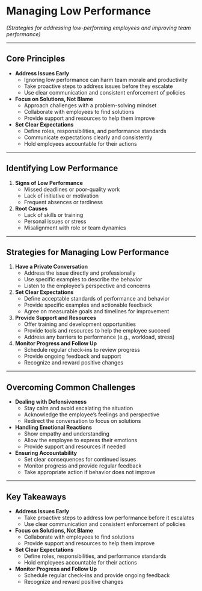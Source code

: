 # Managing Low Performance

*(Strategies for addressing low-performing employees and improving team performance)*

---

## Core Principles

- **Address Issues Early**
  - Ignoring low performance can harm team morale and productivity
  - Take proactive steps to address issues before they escalate
  - Use clear communication and consistent enforcement of policies
- **Focus on Solutions, Not Blame**
  - Approach challenges with a problem-solving mindset
  - Collaborate with employees to find solutions
  - Provide support and resources to help them improve
- **Set Clear Expectations**
  - Define roles, responsibilities, and performance standards
  - Communicate expectations clearly and consistently
  - Hold employees accountable for their actions

---

## Identifying Low Performance

1. **Signs of Low Performance**
   - Missed deadlines or poor-quality work
   - Lack of initiative or motivation
   - Frequent absences or tardiness
2. **Root Causes**
   - Lack of skills or training
   - Personal issues or stress
   - Misalignment with role or team dynamics

---

## Strategies for Managing Low Performance

1. **Have a Private Conversation**
   - Address the issue directly and professionally
   - Use specific examples to describe the behavior
   - Listen to the employee’s perspective and concerns
2. **Set Clear Expectations**
   - Define acceptable standards of performance and behavior
   - Provide specific examples and actionable feedback
   - Agree on measurable goals and timelines for improvement
3. **Provide Support and Resources**
   - Offer training and development opportunities
   - Provide tools and resources to help the employee succeed
   - Address any barriers to performance (e.g., workload, stress)
4. **Monitor Progress and Follow Up**
   - Schedule regular check-ins to review progress
   - Provide ongoing feedback and support
   - Recognize and reward positive changes

---

## Overcoming Common Challenges

- **Dealing with Defensiveness**
  - Stay calm and avoid escalating the situation
  - Acknowledge the employee’s feelings and perspective
  - Redirect the conversation to focus on solutions
- **Handling Emotional Reactions**
  - Show empathy and understanding
  - Allow the employee to express their emotions
  - Provide support and resources if needed
- **Ensuring Accountability**
  - Set clear consequences for continued issues
  - Monitor progress and provide regular feedback
  - Take appropriate action if behavior does not improve

---

## Key Takeaways

- **Address Issues Early**
  - Take proactive steps to address low performance before it escalates
  - Use clear communication and consistent enforcement of policies
- **Focus on Solutions, Not Blame**
  - Collaborate with employees to find solutions
  - Provide support and resources to help them improve
- **Set Clear Expectations**
  - Define roles, responsibilities, and performance standards
  - Hold employees accountable for their actions
- **Monitor Progress and Follow Up**
  - Schedule regular check-ins and provide ongoing feedback
  - Recognize and reward positive changes
